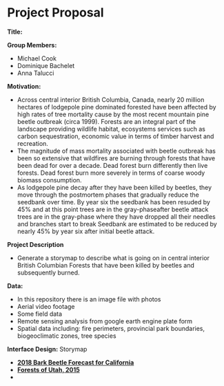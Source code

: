 # Project Proposal



**Title:** 

**Group Members:**

- Michael Cook
- Dominique Bachelet
- Anna Talucci

**Motivation:**

- Across central interior British Columbia, Canada, nearly 20 million hectares of lodgepole pine dominated forested have been affected by high rates of tree mortality cause by the most recent mountain pine beetle outbreak (circa 1999). Forests are an integral part of the landscape providing wildlife habitat, ecosystems services such as carbon sequestration, economic value in terms of timber harvest and recreation. 
- The magnitude of mass mortality associated with beetle outbreak has been so extensive that wildfires are burning through forests that have been dead for over a decade. Dead forest burn differently then live forests. Dead forest burn more severely in terms of coarse woody biomass consumption. 
- As lodgepole pine decay after they have been killed by beetles, they move through the postmortem phases that gradually reduce the seedbank over time. By year six the seedbank has been resuded by 45% and at this point trees are in the gray-phaseafter beetle attack trees are in the gray-phase where they have dropped all their needles and branches start to break Seedbank are estimated to be reduced by nearly 45% by year six after initial beetle attack.

**Project Description**

- Generate a storymap to describe what is going on in central interior British Columbian Forests that have been killed by beetles and subsequently burned.

**Data:**

- In this repository there is an image file with photos
- Aerial video footage
- Some field data
- Remote sensing analysis from google earth engine plate form
- Spatial data including: fire perimeters, provincial park boundaries, biogeoclimatic zones, tree species 

**Interface Design:** Storymap

- **[2018 Bark Beetle Forecast for California](https://usfs.maps.arcgis.com/apps/MapJournal/index.html?appid=7b78c5c7a67748808ce298efefceaa46)**
- **[Forests of Utah, 2015](https://usfs.maps.arcgis.com/apps/MapJournal/index.html?appid=9bb22eed68944e1e89cca9e5eea8339d)**
- ​